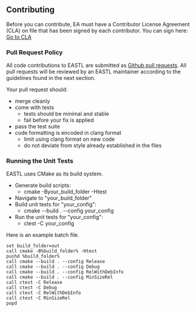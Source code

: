 ## Contributing

Before you can contribute, EA must have a Contributor License Agreement (CLA) on file that has been signed by each contributor.
You can sign here: [Go to CLA](https://goo.gl/KPylZ3)

### Pull Request Policy

All code contributions to EASTL are submitted as [Github pull requests](https://help.github.com/articles/using-pull-requests/).  All pull requests will be reviewed by an EASTL maintainer according to the guidelines found in the next section.

Your pull request should:

* merge cleanly
* come with tests
	* tests should be minimal and stable
	* fail before your fix is applied
* pass the test suite
* code formatting is encoded in clang format 
	* limit using clang format on new code
	* do not deviate from style already established in the files


### Running the Unit Tests

EASTL uses CMake as its build system.

* Generate build scripts:
	* cmake -Byour_build_folder -Htest
* Navigate to "your_build_folder"
* Build unit tests for "your_config":
	* cmake --build . --config your_config 
* Run the unit tests for "your_config":
	* ctest -C your_config

Here is an example batch file.
```batch
set build_folder=out
call cmake -B%build_folder% -Htest
pushd %build_folder%
call cmake --build . --config Release
call cmake --build . --config Debug
call cmake --build . --config RelWithDebInfo
call cmake --build . --config MinSizeRel
call ctest -C Release
call ctest -C Debug
call ctest -C RelWithDebInfo
call ctest -C MinSizeRel
popd
```

